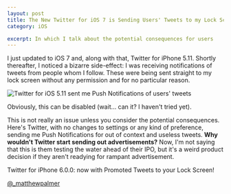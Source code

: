 ```yaml
---
layout: post
title: The New Twitter for iOS 7 is Sending Users' Tweets to my Lock Screen
category: iOS

excerpt: In which I talk about the potential consequences for users
---
```


I just updated to iOS 7 and, along with that, Twitter for iPhone 5.11. Shortly thereafter, I noticed a bizarre side-effect: I was receiving notifications of tweets from people whom I follow. These were being sent straight to my lock screen without any permission and for no particular reason.

![Twitter for iOS 5.11 sent me Push Notifications of users' tweets](https://s3-us-west-2.amazonaws.com/droplr.storage/files/acc_99329/gmPX?AWSAccessKeyId=AKIAJSVQN3Z4K7MT5U2A&Expires=1379577515&Signature=EY4JPaBBrnMJDUh3NLVusPakUMU%3D&response-content-disposition=inline%3B%20filename%3D2013-09-19%252016.46.26.png%3B%20filename%2A%3DUTF-8%2527%25272013-09-19%252016.46.26.png)

Obviously, this can be disabled (wait… can it? I haven't tried yet).

This is not really an issue unless you consider the potential consequences. Here's Twitter, with no changes to settings or any kind of preference, sending me Push Notifications for out of context and useless tweets. __Why wouldn't Twitter start sending out advertisements?__ Now, I'm not saying that this is them testing the water ahead of their IPO, but it's a weird product decision if they aren't readying for rampant advertisement.

Twitter for iPhone 6.0.0: now with Promoted Tweets to your Lock Screen!

[@_matthewpalmer](http://twitter.com/_matthewpalmer)
